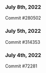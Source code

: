 ### July 8th, 2022

Commit #280502

### July 5th, 2022

Commit #314353


### July 4th, 2022

Commit #72281
